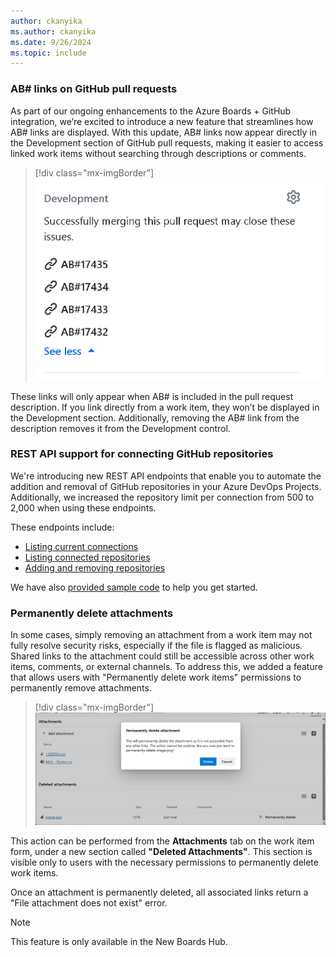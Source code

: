 ```yaml
---
author: ckanyika
ms.author: ckanyika
ms.date: 9/26/2024
ms.topic: include
---
```


### AB# links on GitHub pull requests

As part of our ongoing enhancements to the Azure Boards + GitHub integration, we’re excited to introduce a new feature that streamlines how AB# links are displayed. With this update, AB# links now appear directly in the Development section of GitHub pull requests, making it easier to access linked work items without searching through descriptions or comments.

> [!div class="mx-imgBorder"]
> ![Screenshot of GitHub pull requests.](../../media/245-boards-01.png "Screenshot of GitHub pull requests.")

These links will only appear when AB# is included in the pull request description. If you link directly from a work item, they won’t be displayed in the Development section. Additionally, removing the AB# link from the description removes it from the Development control.

### REST API support for connecting GitHub repositories

We're introducing new REST API endpoints that enable you to automate the addition and removal of GitHub repositories in your Azure DevOps Projects. Additionally, we increased the repository limit per connection from 500 to 2,000 when using these endpoints.

These endpoints include:

* [Listing current connections](/api/azure/devops/wit/github-connections/get-github-connections?view=azure-devops-rest-7.2&tabs=HTTP)
* [Listing connected repositories](/api/azure/devops/wit/github-connections/get-github-connection-repositories?view=azure-devops-rest-7.2&tabs=HTTP)
* [Adding and removing repositories](/api/azure/devops/wit/github-connections/update?view=azure-devops-rest-7.2&tabs=HTTP)

We have also [provided sample code](https://github.com/danhellem/github-boards-connection-sample) to help you get started.

### Permanently delete attachments

In some cases, simply removing an attachment from a work item may not fully resolve security risks, especially if the file is flagged as malicious. Shared links to the attachment could still be accessible across other work items, comments, or external channels. To address this, we added a feature that allows users with "Permanently delete work items" permissions to permanently remove attachments.

> [!div class="mx-imgBorder"]
> ![Screenshot of permanently delete work item attachments.](../../media/245-boards-02.png "Screenshot of permanently delete work item attachments.")

This action can be performed from the **Attachments** tab on the work item form, under a new section called **"Deleted Attachments"**. This section is visible only to users with the necessary permissions to permanently delete work items.

Once an attachment is permanently deleted, all associated links return a "File attachment does not exist" error.

> [!NOTE]
> This feature is only available in the New Boards Hub.
